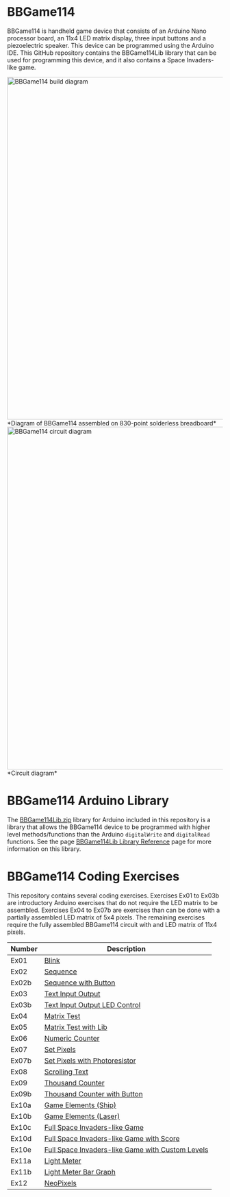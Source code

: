 # BBGame114

BBGame114 is handheld game device that consists of an Arduino Nano processor board, an 11x4 LED matrix display, three input buttons and a piezoelectric speaker. This device can be programmed using the Arduino IDE. This GitHub repository contains the BBGame114Lib library that can be used for programming this device, and it also contains a Space Invaders-like game.

<img src="https://github.com/mtejada11/BBGame114/raw/doc/Build/BBGame114.png" width="800" alt="BBGame114 build diagram">
*Diagram of BBGame114 assembled on 830-point solderless breadboard*

<img src="https://github.com/mtejada11/BBGame114/raw/doc/Build/BBGame114%20circuit%20diagram.png" width="800" alt="BBGame114 circuit diagram">
*Circuit diagram*

# BBGame114 Arduino Library

The [BBGame114Lib.zip](https://github.com/mtejada11/BBGame114/blob/master/Lib/BBGame114Lib.zip?raw=true) library for Arduino included in this repository is a library that allows the BBGame114 device to be programmed with higher level methods/functions than the Arduino `digitalWrite` and `digitalRead` functions. See the page [BBGame114Lib Library Reference](https://github.com/mtejada11/BBGame114/wiki/BBGame114Lib-Library-Reference) page for more information on this library. 

# BBGame114 Coding Exercises

This repository contains several coding exercises. Exercises Ex01 to Ex03b are introductory Arduino exercises that do not require the LED matrix to be assembled. Exercises Ex04 to Ex07b are exercises than can be done with a partially assembled LED matrix of 5x4 pixels. The remaining exercises require the fully assembled BBGame114 circuit with and LED matrix of 11x4 pixels.

| Number | Description |
| --- | --- |
|Ex01  	|[Blink](https://github.com/mtejada11/BBGame114/blob/master/Exercises/Ex01_Blink/Ex01_Blink.ino) |
|Ex02  	|[Sequence](https://github.com/mtejada11/BBGame114/blob/master/Exercises/Ex02_Sequence/Ex02_Sequence.ino) |
|Ex02b 	|[Sequence with Button](https://github.com/mtejada11/BBGame114/blob/master/Exercises/Ex02b_Sequence_with_Button/Ex02b_Sequence_with_Button.ino) |
|Ex03  	|[Text Input Output](https://github.com/mtejada11/BBGame114/blob/master/Exercises/Ex03_Text_Input_Output/Ex03_Text_Input_Output.ino) |
|Ex03b 	|[Text Input Output LED Control](https://github.com/mtejada11/BBGame114/blob/master/Exercises/Ex03b_Text_Input_Output_LED_Control/Ex03b_Text_Input_Output_LED_Control.ino) |
|Ex04  	|[Matrix Test](https://github.com/mtejada11/BBGame114/blob/master/Exercises/Ex04_Matrix_Test/Ex04_Matrix_Test.ino) |
|Ex05  	|[Matrix Test with Lib](https://github.com/mtejada11/BBGame114/blob/master/Exercises/Ex05_Matrix_Test_with_Lib/Ex05_Matrix_Test_with_Lib.ino) |
|Ex06  	|[Numeric Counter](https://github.com/mtejada11/BBGame114/blob/master/Exercises/Ex06_Numeric_Counter/Ex06_Numeric_Counter.ino) |
|Ex07  	|[Set Pixels](https://github.com/mtejada11/BBGame114/blob/master/Exercises/Ex07_Set_Pixels/Ex07_Set_Pixels.ino) |
|Ex07b 	|[Set Pixels with Photoresistor](https://github.com/mtejada11/BBGame114/blob/master/Exercises/Ex07b_Set_Pixels_with_Photoresistor/Ex07b_Set_Pixels_with_Photoresistor.ino) |
|Ex08  	|[Scrolling Text](https://github.com/mtejada11/BBGame114/blob/master/Exercises/Ex08_Scrolling_Text/Ex08_Scrolling_Text.ino) |
|Ex09  	|[Thousand Counter](https://github.com/mtejada11/BBGame114/blob/master/Exercises/Ex09_Thousand_Counter/Ex09_Thousand_Counter.ino) |
|Ex09b 	|[Thousand Counter with Button](https://github.com/mtejada11/BBGame114/blob/master/Exercises/Ex09b_Thousand_Counter_with_Button/Ex09b_Thousand_Counter_with_Button.ino) |
|Ex10a 	|[Game Elements (Ship)](https://github.com/mtejada11/BBGame114/blob/master/Exercises/Ex10a_Game_Elements/Ex10a_Game_Elements.ino) |
|Ex10b 	|[Game Elements (Laser)](https://github.com/mtejada11/BBGame114/blob/master/Exercises/Ex10b_Game_Elements/Ex10b_Game_Elements.ino) |
|Ex10c 	|[Full Space Invaders-like Game](https://github.com/mtejada11/BBGame114/blob/master/Exercises/Ex10c_Full_Game/Ex10c_Full_Game.ino) |
|Ex10d 	|[Full Space Invaders-like Game with Score](https://github.com/mtejada11/BBGame114/blob/master/Exercises/Ex10d_Full_Game_with_Score/Ex10d_Full_Game_with_Score.ino) |
|Ex10e 	|[Full Space Invaders-like Game with Custom Levels](https://github.com/mtejada11/BBGame114/blob/master/Exercises/Ex10e_Full_Game_with_Custom_Levels/Ex10e_Full_Game_with_Custom_Levels.ino) |
|Ex11a 	|[Light Meter](https://github.com/mtejada11/BBGame114/blob/master/Exercises/Ex11a_Light_Meter/Ex11a_Light_Meter.ino) |
|Ex11b 	|[Light Meter Bar Graph](https://github.com/mtejada11/BBGame114/blob/master/Exercises/Ex11b_Light_Meter_Bar_Graph/Ex11b_Light_Meter_Bar_Graph.ino) |
|Ex12 	|[NeoPixels](https://github.com/mtejada11/BBGame114/blob/master/Exercises/Ex12b_NeoPixels42/Ex12b_NeoPixels42.ino) |
